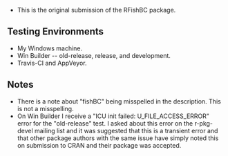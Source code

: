 * This is the original submission of the RFishBC package.

## Testing Environments
* My Windows machine.
* Win Builder -- old-release, release, and development.
* Travis-CI and AppVeyor.

## Notes
* There is a note about "fishBC" being misspelled in the description. This is not a misspelling.
* On Win Builder I receive a "ICU init failed: U_FILE_ACCESS_ERROR" error for the "old-release" test. I asked about this error on the r-pkg-devel mailing list and it was suggested that this is a transient error and that other package authors with the same issue have simply noted this on submission to CRAN and their package was accepted.
